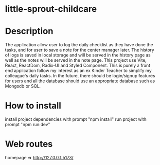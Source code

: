 # little-sprout-childcare

# Description 
The application allow user to log the daily checklist as they have done the tasks, and for user to save a note for the center manager later. The history of logs is saved in local storage and will be served in the history page as well as the notes will be served in the note page.
This project use Vite, React, ReactDom, Radix-UI and Styled Component. This is purely a front end application follow my interest as an ex Kinder Teacher to simplify my colleague's daily tasks.
In the future, there should be login/signup features for users and all the database should use an appropriate database such as Mongodb or SQL.

# How to install
install project dependencies with prompt "npm install"
run project with prompt "npm run dev"

# Web routes
homepage =>  http://127.0.0.1:5173/
